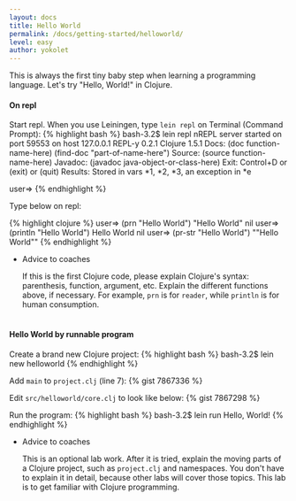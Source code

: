 ```yaml
---
layout: docs
title: Hello World
permalink: /docs/getting-started/helloworld/
level: easy
author: yokolet
---
```


This is always the first tiny baby step when learning a programming language.
Let's try "Hello, World!" in Clojure.

#### On repl

Start repl. When you use Leiningen, type `lein repl` on Terminal (Command Prompt):
{% highlight bash %}
bash-3.2$ lein repl
nREPL server started on port 59553 on host 127.0.0.1
REPL-y 0.2.1
Clojure 1.5.1
    Docs: (doc function-name-here)
          (find-doc "part-of-name-here")
  Source: (source function-name-here)
 Javadoc: (javadoc java-object-or-class-here)
    Exit: Control+D or (exit) or (quit)
 Results: Stored in vars *1, *2, *3, an exception in *e

user=>
{% endhighlight %}

Type below on repl:

{% highlight clojure %}
user=> (prn "Hello World")
"Hello World"
nil
user=> (println "Hello World")
Hello World
nil
user=> (pr-str "Hello World")
"\"Hello World\""
{% endhighlight %}

- Advice to coaches

    If this is the first Clojure code, please explain Clojure's syntax: parenthesis, function, argument, etc.
    Explain the different functions above, if necessary. For example, `prn` is for `reader`, while `println` is for human consumption. <br/><br/>


#### Hello World by runnable program
Create a brand new Clojure project:
{% highlight bash %}
bash-3.2$ lein new helloworld
{% endhighlight %}

Add `main` to `project.clj` (line 7):
{% gist 7867336 %}

Edit `src/helloworld/core.clj` to look like below: {% gist 7867298 %} 

Run the program:
{% highlight bash %}
bash-3.2$ lein run
Hello, World!
{% endhighlight %}

- Advice to coaches

    This is an optional lab work. After it is tried, explain the moving parts of a Clojure project, such as `project.clj` and namespaces. You don't have to explain it in detail, because other labs will cover those topics. This lab is to get familiar with Clojure programming.